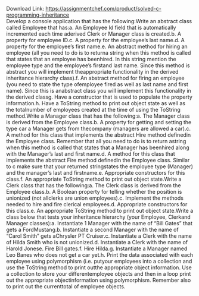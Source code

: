 Download Link: https://assignmentchef.com/product/solved-c-programming-inheritance
<br>
Develop a console application that has the following:Write an abstract class called Employee that has:a. An Employee Id field that is automatically incremented each time aderived Clerk or Manager class is created.b. A property for employee ID.c. A property for the employee’s last name.d. A property for the employee’s first name.e. An abstract method for hiring an employee (all you need to do is to returna string when this method is called that states that an employee has beenhired. In this string mention the employee type and the employee’s firstand last name. Since this method is abstract you will implement theappropriate functionality in the derived inheritance hierarchy class).f. An abstract method for firing an employee (you need to state the type ofemployee fired as well as last name and first name). Since this is anabstract class you will implement this functionality in the derived classg. Have a constructor that is used to populate the property information.h. Have a ToString method to print out object state as well as the totalnumber of employees created at the time of using the ToString method.Write a Manager class that has the following:a. The Manager class is derived from the Employee class.b. A property for getting and setting the type car a Manager gets from thecompany (managers are allowed a car).c. A method for this class that implements the abstract Hire method definedin the Employee class. Remember that all you need to do is to return astring when this method is called that states that a Manager has beenhired along with the Manager’s last and first name.d. A method for this class that implements the abstract Fire method definedin the Employee class. Similar to c make sure that your returned stringstates the employee type (Manager) and the manager’s last and firstname.e. Appropriate constructors for this class.f. An appropriate ToString method to print out object state.Write a Clerk class that has the following:a. The Clerk class is derived from the Employee class.b. A Boolean property for telling whether the position is unionized (not allclerks are union employees).c. Implement the methods needed to hire and fire clerical employees.d. Appropriate constructors for this class.e. An appropriate ToString method to print out object state.Write a class below that tests your inheritance hierarchy (your Employee, Clerkand Manager classes):a. Instantiate 1 Manager with the name of “Bill Gates” that gets a FordMustang.b. Instantiate a second Manager with the name of “Carol Smith” gets aChrysler PT Cruiser.c. Instantiate a Clerk with the name of Hilda Smith who is not unionized.d. Instantiate a Clerk with the name of Harold Jonese. Fire Bill gates.f. Hire Hilda.g. Instantiate a Manager named Leo Banes who does not get a car yet.h. Print the data associated with each employee using polymorphism (i.e. putyour employees into a collection and use the ToString method to print outthe appropriate object information. Use a collection to store your differentemployee objects and then in a loop print out the appropriate objectinformation using polymorphism. Remember also to print out the currenttotal of employee objects.